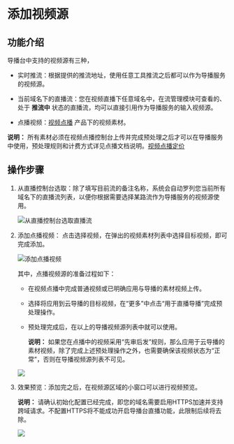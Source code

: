 # 添加视频源

## 功能介绍

导播台中支持的视频源有三种，

-   实时推流：根据提供的推流地址，使用任意工具推流之后都可以作为导播服务的视频源。

-   当前域名下的直播流：您在视频直播下任意域名中，在流管理模块可查看的、处于 **推流中** 状态的直播流，均可以直接引用作为导播服务的输入视频源。

-   点播视频：[视频点播](https://www.aliyun.com/product/vod?spm=5176.8142029.388261.337.6C1IOW) 产品下的视频素材。


**说明：** 所有素材必须在视频点播控制台上传并完成预处理之后才可以在导播服务中使用，预处理规则和计费方式详见点播文档说明。[视频点播定价](https://www.aliyun.com/price/product?spm=5176.8030368.1058477.63.9b373aa4kXm05Q#/vod/detail)

## 操作步骤

1.  从直播控制台选取：除了填写目前流的备注名称，系统会自动罗列您当前所有域名下的直播流列表，以便你根据需要选择某路流作为导播服务的视频源使用。

    ![从直播控制台选取直播流](https://static-aliyun-doc.oss-cn-hangzhou.aliyuncs.com/assets/img/zh-CN/8206220061/p166811.png)

2.  添加点播视频： 点击选择视频，在弹出的视频素材列表中选择目标视频，即可完成添加。

    ![添加点播视频](https://static-aliyun-doc.oss-cn-hangzhou.aliyuncs.com/assets/img/zh-CN/8206220061/p166813.png)

    其中，点播视频源的准备过程如下：

    -   在视频点播中完成普通视频或已明确应用与导播的素材视频上传。
    -   选择将应用到云导播的目标视频，在“更多”中点击“用于直播导播”完成预处理操作。
    -   预处理完成后，在以上的导播视频源列表中就可以使用。

        **说明：** 如果您在点播中的视频采用“先审后发”规则，那么应用于云导播的素材视频，除了完成上述预处理操作之外，也需要确保该视频状态为“正常”，否则在导播视频源列表不可见。

    ![](http://docs-aliyun.cn-hangzhou.oss.aliyun-inc.com/assets/pic/66094/cn_zh/1524131699385/C8D45468-6D95-42c5-A548-44D0D3D1A106.png)

3.  效果预览：添加完之后，在视频源区域的小窗口可以进行视频预览。

    **说明：** 请确认初始化配置已经完成，即您的域名需要启用HTTPS加速并支持跨域请求。不配置HTTPS将不能成功开启导播台直播功能，此限制后续将去除。

    ![](http://docs-aliyun.cn-hangzhou.oss.aliyun-inc.com/assets/pic/66094/cn_zh/1516868998992/012.png)


